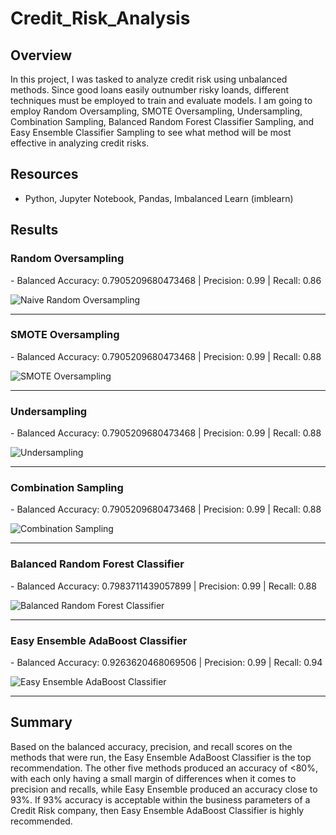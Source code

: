 # Credit_Risk_Analysis

## Overview

In this project, I was tasked to analyze credit risk using unbalanced methods. Since good loans easily outnumber risky loands, different techniques must be employed to train and evaluate models. I am going to employ Random Oversampling, SMOTE Oversampling, Undersampling, Combination Sampling, Balanced Random Forest Classifier Sampling, and Easy Ensemble Classifier Sampling to see what method will be most effective in analyzing credit risks.

## Resources
- Python, Jupyter Notebook, Pandas, Imbalanced Learn (imblearn)

## Results

<h3><b>Random Oversampling</b></h3>
- Balanced Accuracy: 0.7905209680473468 | Precision: 0.99 | Recall: 0.86

![Naive Random Oversampling](https://user-images.githubusercontent.com/102476861/179847554-740582e2-4ffa-448a-9b84-97e907bcbc21.png)
____________________________

<h3><b>SMOTE Oversampling</b></h3>
- Balanced Accuracy: 0.7905209680473468 | Precision: 0.99 | Recall: 0.88

![SMOTE Oversampling](https://user-images.githubusercontent.com/102476861/179847586-a3c13c5d-baae-43a4-abe4-dffdbe7e228b.png)
____________________________

<h3><b>Undersampling</b></h3>
- Balanced Accuracy: 0.7905209680473468 | Precision: 0.99 | Recall: 0.88

![Undersampling](https://user-images.githubusercontent.com/102476861/179847614-0b998a6a-6e49-4490-a7dd-3babb736d58c.png)
____________________________

<h3><b>Combination Sampling</b></h3>
- Balanced Accuracy: 0.7905209680473468 | Precision: 0.99 | Recall: 0.88

![Combination Sampling](https://user-images.githubusercontent.com/102476861/179847638-65eaa06b-ddc5-4fd0-8b9a-de12df0fe6d9.png)
____________________________

<h3><b>Balanced Random Forest Classifier</b></h3>
- Balanced Accuracy: 0.7983711439057899 | Precision: 0.99 | Recall: 0.88

![Balanced Random Forest Classifier](https://user-images.githubusercontent.com/102476861/179847652-0b0d8a04-a843-417e-ab09-4836a1027bf6.png)
____________________________

<h3><b>Easy Ensemble AdaBoost Classifier</b></h3>
- Balanced Accuracy: 0.9263620468069506 | Precision: 0.99 | Recall: 0.94

![Easy Ensemble AdaBoost Classifier](https://user-images.githubusercontent.com/102476861/179847680-91314614-772e-4933-bbe0-3d697740c543.png)
____________________________

## Summary
Based on the balanced accuracy, precision, and recall scores on the methods that were run, the Easy Ensemble AdaBoost Classifier is the top recommendation. The other five methods produced an accuracy of <80%, with each only having a small margin of differences when it comes to precision and recalls, while Easy Ensemble produced an accuracy close to 93%. If 93% accuracy is acceptable within the business parameters of a Credit Risk company, then Easy Ensemble AdaBoost Classifier is highly recommended.



